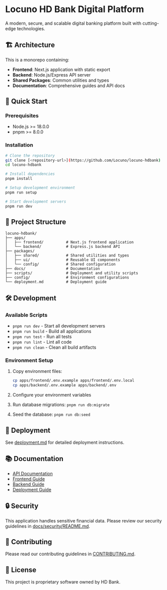 # Locuno HD Bank Digital Platform

A modern, secure, and scalable digital banking platform built with cutting-edge technologies.

## 🏗️ Architecture

This is a monorepo containing:

- **Frontend**: Next.js application with static export
- **Backend**: Node.js/Express API server
- **Shared Packages**: Common utilities and types
- **Documentation**: Comprehensive guides and API docs

## 🚀 Quick Start

### Prerequisites

- Node.js >= 18.0.0
- pnpm >= 8.0.0

### Installation

```bash
# Clone the repository
git clone [<repository-url>](https://github.com/Locuno/locuno-hdbank)
cd locuno-hdbank

# Install dependencies
pnpm install

# Setup development environment
pnpm run setup

# Start development servers
pnpm run dev
```

## 📁 Project Structure

```
locuno-hdbank/
├── apps/
│   ├── frontend/          # Next.js frontend application
│   └── backend/           # Express.js backend API
├── packages/
│   ├── shared/            # Shared utilities and types
│   ├── ui/                # Reusable UI components
│   └── config/            # Shared configuration
├── docs/                  # Documentation
├── scripts/               # Deployment and utility scripts
├── config/                # Environment configurations
└── deployment.md          # Deployment guide
```

## 🛠️ Development

### Available Scripts

- `pnpm run dev` - Start all development servers
- `pnpm run build` - Build all applications
- `pnpm run test` - Run all tests
- `pnpm run lint` - Lint all code
- `pnpm run clean` - Clean all build artifacts

### Environment Setup

1. Copy environment files:
   ```bash
   cp apps/frontend/.env.example apps/frontend/.env.local
   cp apps/backend/.env.example apps/backend/.env
   ```

2. Configure your environment variables
3. Run database migrations: `pnpm run db:migrate`
4. Seed the database: `pnpm run db:seed`

## 🚢 Deployment

See [deployment.md](./deployment.md) for detailed deployment instructions.

## 📚 Documentation

- [API Documentation](./docs/api/README.md)
- [Frontend Guide](./docs/frontend/README.md)
- [Backend Guide](./docs/backend/README.md)
- [Deployment Guide](./deployment.md)

## 🔒 Security

This application handles sensitive financial data. Please review our security guidelines in [docs/security/README.md](./docs/security/README.md).

## 🤝 Contributing

Please read our contributing guidelines in [CONTRIBUTING.md](./CONTRIBUTING.md).

## 📄 License

This project is proprietary software owned by HD Bank.
